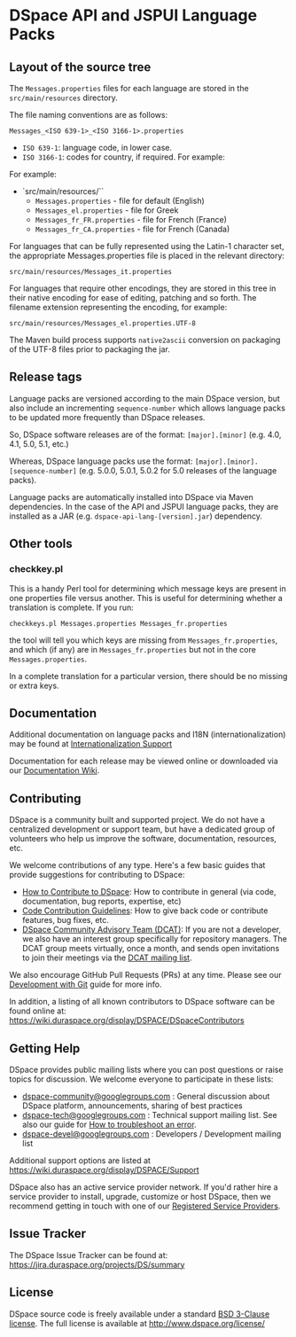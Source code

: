 
# DSpace API and JSPUI Language Packs

## Layout of the source tree

The `Messages.properties` files for each language are stored in the `src/main/resources` directory.

The file naming conventions are as follows:

`Messages_<ISO 639-1>_<ISO 3166-1>.properties`

* `ISO 639-1`: language code, in lower case.
* `ISO 3166-1`: codes for country, if required.  For example:

For example:
* `src/main/resources/``
    * `Messages.properties` - file for default (English)
    * `Messages_el.properties` - file for Greek
    * `Messages_fr_FR.properties` - file for French (France)
    * `Messages_fr_CA.properties` - file for French (Canada)


For languages that can be fully represented using the Latin-1 character set, the appropriate Messages.properties file is placed in the relevant
directory:

`src/main/resources/Messages_it.properties`

For languages that require other encodings, they are stored in this tree in
their native encoding for ease of editing, patching and so forth.  The
filename extension representing the encoding, for example:

`src/main/resources/Messages_el.properties.UTF-8`

The Maven build process supports `native2ascii` conversion on packaging of the UTF-8 files prior to packaging the jar.

## Release tags

Language packs are versioned according to the main DSpace version, but also include an incrementing `sequence-number` which allows language packs to be updated more frequently than DSpace releases.

So, DSpace software releases are of the format: `[major].[minor]` (e.g. 4.0, 4.1, 5.0, 5.1, etc.)

Whereas, DSpace language packs use the format: `[major].[minor].[sequence-number]` (e.g. 5.0.0, 5.0.1, 5.0.2 for 5.0 releases of the language packs).

Language packs are automatically installed into DSpace via Maven dependencies. In the case of the API and JSPUI language packs, they are installed as a JAR (e.g. `dspace-api-lang-[version].jar`) dependency.

## Other tools

### checkkey.pl

This is a handy Perl tool for determining which message keys are present in one properties file versus another.  This is useful for determining whether a translation is complete.  If you run:

`checkkeys.pl Messages.properties Messages_fr.properties`

the tool will tell you which keys are missing from `Messages_fr.properties`, and which (if any) are in `Messages_fr.properties` but not in the core `Messages.properties`.

In a complete translation for a particular version, there should be no missing or extra keys.

## Documentation

Additional documentation on language packs and I18N (internationalization) may be found at [Internationalization Support](https://wiki.duraspace.org/pages/viewpage.action?pageId=19006307)

Documentation for each release may be viewed online or downloaded via our [Documentation Wiki](https://wiki.duraspace.org/display/DSDOC/).

## Contributing

DSpace is a community built and supported project. We do not have a centralized development or support team,
but have a dedicated group of volunteers who help us improve the software, documentation, resources, etc.

We welcome contributions of any type. Here's a few basic guides that provide suggestions for contributing to DSpace:
* [How to Contribute to DSpace](https://wiki.duraspace.org/display/DSPACE/How+to+Contribute+to+DSpace): How to contribute in general (via code, documentation, bug reports, expertise, etc)
* [Code Contribution Guidelines](https://wiki.duraspace.org/display/DSPACE/Code+Contribution+Guidelines): How to give back code or contribute features, bug fixes, etc.
* [DSpace Community Advisory Team (DCAT)](https://wiki.duraspace.org/display/cmtygp/DSpace+Community+Advisory+Team): If you are not a developer, we also have an interest group specifically for repository managers. The DCAT group meets virtually, once a month, and sends open invitations to join their meetings via the [DCAT mailing list](https://groups.google.com/d/forum/DSpaceCommunityAdvisoryTeam).

We also encourage GitHub Pull Requests (PRs) at any time. Please see our [Development with Git](https://wiki.duraspace.org/display/DSPACE/Development+with+Git) guide for more info.

In addition, a listing of all known contributors to DSpace software can be
found online at: https://wiki.duraspace.org/display/DSPACE/DSpaceContributors

## Getting Help

DSpace provides public mailing lists where you can post questions or raise topics for discussion.
We welcome everyone to participate in these lists:

* [dspace-community@googlegroups.com](https://groups.google.com/d/forum/dspace-community) : General discussion about DSpace platform, announcements, sharing of best practices
* [dspace-tech@googlegroups.com](https://groups.google.com/d/forum/dspace-tech) : Technical support mailing list. See also our guide for [How to troubleshoot an error](https://wiki.duraspace.org/display/DSPACE/Troubleshoot+an+error).
* [dspace-devel@googlegroups.com](https://groups.google.com/d/forum/dspace-devel) : Developers / Development mailing list

Additional support options are listed at https://wiki.duraspace.org/display/DSPACE/Support

DSpace also has an active service provider network. If you'd rather hire a service provider to
install, upgrade, customize or host DSpace, then we recommend getting in touch with one of our
[Registered Service Providers](http://www.dspace.org/service-providers).

## Issue Tracker

The DSpace Issue Tracker can be found at: https://jira.duraspace.org/projects/DS/summary

## License

DSpace source code is freely available under a standard [BSD 3-Clause license](https://opensource.org/licenses/BSD-3-Clause).
The full license is available at http://www.dspace.org/license/
